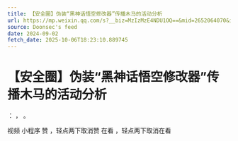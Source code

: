 ```yaml
---
title: 【安全圈】伪装“黑神话悟空修改器”传播木马的活动分析
url: https://mp.weixin.qq.com/s?__biz=MzIzMzE4NDU1OQ==&mid=2652064070&idx=3&sn=5e430705e6b9fdd3348f754221e17c83
source: Doonsec's feed
date: 2024-09-02
fetch_date: 2025-10-06T18:23:10.889745
---
```


# 【安全圈】伪装“黑神话悟空修改器”传播木马的活动分析

：
，
。

视频
小程序
赞
，轻点两下取消赞
在看
，轻点两下取消在看